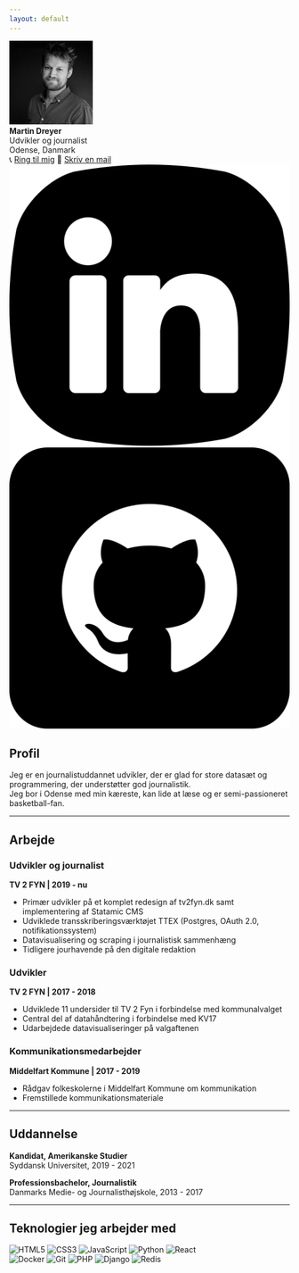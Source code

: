 ```yaml
---
layout: default
---
```


<div class="profile-container">
    <img src="assets/images/martindreyer.webp" alt="Martin Dreyer" width="150" height="150" class="profile-img">
    <div class="contact-info-container">
        <div>
            <strong>Martin Dreyer</strong><br>
            Udvikler og journalist<br>
            Odense, Danmark<br>
            <span class="contact-info">
                📞 <a href="tel:+4542429697">Ring til mig</a>
            </span>
            <span class="contact-info">
                📧 <a href="mailto:martinchristiandreyer@gmail.com">Skriv en mail</a>
            </span>
        </div>
        <div class="icon-container">
            <a href="https://www.linkedin.com/in/martindreyer/" target="_blank">
                <img src="assets/icons/linkedin.webp" class="icon-img"/>
            </a>
            <a href="https://github.com/MartinDreyer" target="_blank">
                <img src="assets/icons/github.webp" class="icon-img"/>
            </a>
        </div>
    </div>
</div>

## Profil

Jeg er en journalistuddannet udvikler, der er glad for store datasæt og programmering, der understøtter god journalistik.  
Jeg bor i Odense med min kæreste, kan lide at læse og er semi-passioneret basketball-fan.

---

## Arbejde

### Udvikler og journalist  
**TV 2 FYN | 2019 - nu**

- Primær udvikler på et komplet redesign af tv2fyn.dk samt implementering af Statamic CMS  
- Udviklede transskriberingsværktøjet TTEX (Postgres, OAuth 2.0, notifikationssystem)  
- Datavisualisering og scraping i journalistisk sammenhæng  
- Tidligere jourhavende på den digitale redaktion

### Udvikler  
**TV 2 FYN | 2017 - 2018**

- Udviklede 11 undersider til TV 2 Fyn i forbindelse med kommunalvalget  
- Central del af datahåndtering i forbindelse med KV17  
- Udarbejdede datavisualiseringer på valgaftenen

### Kommunikationsmedarbejder  
**Middelfart Kommune | 2017 - 2019**

- Rådgav folkeskolerne i Middelfart Kommune om kommunikation  
- Fremstillede kommunikationsmateriale

---

## Uddannelse

**Kandidat, Amerikanske Studier**  
Syddansk Universitet, 2019 - 2021

**Professionsbachelor, Journalistik**  
Danmarks Medie- og Journalisthøjskole, 2013 - 2017

---

<h2>Teknologier jeg arbejder med</h2>

<div class="tech-logos">
  <div class="tech-row">
    <img src="https://img.shields.io/badge/HTML5-E34F26?logo=html5&logoColor=white" alt="HTML5">
    <img src="https://img.shields.io/badge/CSS3-1572B6?logo=css3&logoColor=white" alt="CSS3">
    <img src="https://img.shields.io/badge/JavaScript-F7DF1E?logo=javascript&logoColor=black" alt="JavaScript">
    <img src="https://img.shields.io/badge/Python-3776AB?logo=python&logoColor=white" alt="Python">
    <img src="https://img.shields.io/badge/React-20232A?logo=react&logoColor=61DAFB" alt="React">
  </div>
  <div class="tech-row">
    <img src="https://img.shields.io/badge/Docker-2496ED?logo=docker&logoColor=white" alt="Docker">
    <img src="https://img.shields.io/badge/Git-F05032?logo=git&logoColor=white" alt="Git">
    <img src="https://img.shields.io/badge/PHP-777BB4?logo=php&logoColor=white" alt="PHP">
    <img src="https://img.shields.io/badge/Django-092E20?logo=django&logoColor=white" alt="Django">
    <img src="https://img.shields.io/badge/Redis-DC382D?logo=redis&logoColor=white" alt="Redis">
  </div>
</div>